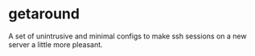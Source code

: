 # getaround
A set of unintrusive and minimal configs to make ssh sessions on a new server a little more pleasant.
